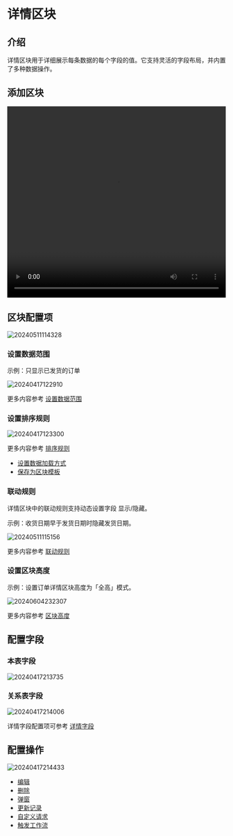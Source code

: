 # 详情区块

## 介绍

详情区块用于详细展示每条数据的每个字段的值。它支持灵活的字段布局，并内置了多种数据操作。

## 添加区块

<video width="100%" height="440" controls>
      <source src="https://static-docs.nocobase.com/20240417122622.mp4" type="video/mp4">
</video>

## 区块配置项

![20240511114328](https://static-docs.nocobase.com/20240511114328.png)

### 设置数据范围

示例：只显示已发货的订单

![20240417122910](https://static-docs.nocobase.com/20240417122910.png)

更多内容参考 [设置数据范围](/handbook/ui/blocks/block-settings/data-scope)

### 设置排序规则

![20240417123300](https://static-docs.nocobase.com/20240417123300.png)

更多内容参考 [排序规则](/handbook/ui/blocks/block-settings/sorting-rule)

- [设置数据加载方式](/handbook/ui/blocks/block-settings/loading-mode)
- [保存为区块模板](/handbook/block-template)

### 联动规则

详情区块中的联动规则支持动态设置字段 显示/隐藏。

示例：收货日期早于发货日期时隐藏发货日期。

![20240511115156](https://static-docs.nocobase.com/20240511115156.png)

更多内容参考 [联动规则](/handbook/ui/blocks/block-settings/field-linkage-rule)

### 设置区块高度

示例：设置订单详情区块高度为「全高」模式。

![20240604232307](https://static-docs.nocobase.com/20240604232307.gif)

更多内容参考 [区块高度](/handbook/ui/blocks/block-settings/block-height)

## 配置字段

### 本表字段

![20240417213735](https://static-docs.nocobase.com/20240417213735.png)

### 关系表字段

![20240417214006](https://static-docs.nocobase.com/20240417214006.png)

详情字段配置项可参考 [详情字段](/handbook/ui/fields/generic/detail-form-item)

## 配置操作

![20240417214433](https://static-docs.nocobase.com/20240417214433.png)

- [编辑](/handbook/ui/actions/types/edit)
- [删除](/handbook/ui/actions/types/delete)
- [弹窗](/handbook/ui/actions/types/pop-up)
- [更新记录](/handbook/ui/actions/types/update-record)
- [自定义请求](/handbook/action-custom-request)
- [触发工作流](/handbook/workflow/manual/triggers/custom-action)

